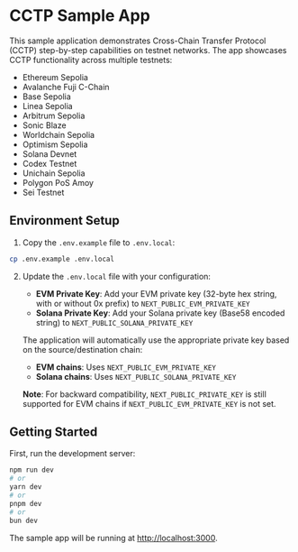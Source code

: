 # CCTP Sample App

This sample application demonstrates Cross-Chain Transfer Protocol (CCTP) step-by-step capabilities on testnet networks. The app showcases CCTP functionality across multiple testnets:
- Ethereum Sepolia
- Avalanche Fuji C-Chain
- Base Sepolia
- Linea Sepolia
- Arbitrum Sepolia
- Sonic Blaze
- Worldchain Sepolia
- Optimism Sepolia
- Solana Devnet
- Codex Testnet
- Unichain Sepolia
- Polygon PoS Amoy
- Sei Testnet

## Environment Setup

1. Copy the `.env.example` file to `.env.local`:
```bash
cp .env.example .env.local
```

2. Update the `.env.local` file with your configuration:
   - **EVM Private Key**: Add your EVM private key (32-byte hex string, with or without 0x prefix) to `NEXT_PUBLIC_EVM_PRIVATE_KEY`
   - **Solana Private Key**: Add your Solana private key (Base58 encoded string) to `NEXT_PUBLIC_SOLANA_PRIVATE_KEY`

   The application will automatically use the appropriate private key based on the source/destination chain:
   - **EVM chains**: Uses `NEXT_PUBLIC_EVM_PRIVATE_KEY`
   - **Solana chains**: Uses `NEXT_PUBLIC_SOLANA_PRIVATE_KEY`

   **Note**: For backward compatibility, `NEXT_PUBLIC_PRIVATE_KEY` is still supported for EVM chains if `NEXT_PUBLIC_EVM_PRIVATE_KEY` is not set.

## Getting Started

First, run the development server:

```bash
npm run dev
# or
yarn dev
# or
pnpm dev
# or
bun dev
```

The sample app will be running at [http://localhost:3000](http://localhost:3000).